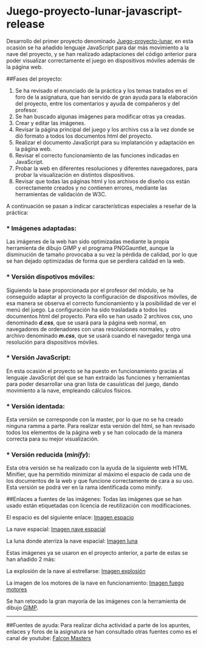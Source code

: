 # Juego-proyecto-lunar-javascript-release

Desarrollo del primer proyecto denominado [Juego-proyecto-lunar](https://github.com/javig2016/Juego-proyecto-lunar), en esta ocasión se ha añadido lenguaje JavaScript para dar más movimiento a la nave del proyecto, y se han realizado adaptaciones del código anterior para poder visualizar correctamente el juego en dispositivos móviles además de la página web.

##Fases del proyecto:

1. Se ha revisado el enunciado de la práctica y los temas tratados en el foro de la asignatura, que han servido de gran ayuda para la elaboración del proyecto, entre los comentarios y ayuda de compañeros y del profesor.
2. Se han buscado algunas imágenes para modificar otras ya creadas.
3. Crear y editar las imágenes.
4. Revisar la página principal del juego y los archivs css a la vez donde se dió formato a todos los documentos html del proyecto.
5. Realizar el documento JavaScript para su implatanción y adaptación en la página web.
6. Revisar el correcto funcionamiento de las funciones indicadas en JavaScript.
7. Probar la web en diferentes resoluciones y diferentes navegadores, para probar la visualización en distintos dispositivos.
8. Revisar que todas las páginas html y los archivos de diseño css están correctamente creados y no contienen errores, mediante las herramientas de validación de W3C.

A continuación se pasan a indicar características especiales a reseñar de la práctica:
### * Imágenes adaptadas:
Las imágenes de la web han sido optimizadas mediante la propia herramienta de dibujo GIMP y el programa PNGGauntlet, aunque la disminución de tamaño provocaba a su vez la pérdida de calidad, por lo que se han dejado optimizadas de forma que se perdiera calidad en la web.

### * Versión dispotivos móviles:
Siguiendo la base proporcionada por el profesor del módulo, se ha conseguido adaptar al proyecto la configuración de dispositivos móviles, de esa manera se observa el correcto funcionamiento y la posibilidad de ver el menú del juego.
La configuración ha sido trasladada a todos los documentos html del proyecto.
Para ello se han usado 2 archivos css, uno denominado *__d.css__*, que se usará para la página web normal, en navegadores de ordenadores con unas resoluciones normales, y otro archivo denominado *__m.css__*, que se usará cuando el navegador tenga una resolución para dispositivos móviles.

### * Versión JavaScript:
En esta ocasión el proyecto se ha puesto en funcionamiento gracias al lenguaje JavaScript del que se han extraido  las funciones y herramientas para poder desarrollar una gran lista de casuísticas del juego, dando movimiento a la nave, empleando cálculos físicos.

### * Versión identada:
Esta versión se corresponde con la master, por lo que no se ha creado ninguna ramma a parte. Para realizar esta versión del html, se han revisado todos los elementos de la página web y se han colocado de la manera correcta para su mejor visualización. 

### * Versión reducida (_minify_):

Esta otra versión se ha realizado con la ayuda de la siguiente web HTML Minifier, que ha permitido minimizar al máximo el espacio de cada uno de los documentos de la web y que funcione correctamente de cara a su uso. Esta versión se podrá ver en la rama identificada como minify.

##Enlaces a fuentes de las imágenes:
Todas las imágenes que se han usado están etiquetadas con licencia de reutilización con modificaciones.

El espacio es del siguiente enlace:
[Imagen espacio](http://www.publicdomainpictures.net/pictures/130000/velka/night-sky-background-14391263141jp.jpg)

La nave espacial:
[Imagen nave espacial](https://upload.wikimedia.org/wikipedia/commons/thumb/b/ba/Alien_Spaceship_-_SVG_Vector.svg/2000px-Alien_Spaceship_-_SVG_Vector.svg.png)

La luna donde aterriza la nave espacial:
[Imagen luna](https://c1.staticflickr.com/9/8218/8276112196_5e8083de11_b.jpg)

Estas imágenes ya se usaron en el proyecto anterior, a parte de estas se han añadido 2 más:

La explosión de la nave al estrellarse:
[Imagen explosión](https://pixabay.com/es/explosi%C3%B3n-detonaci%C3%B3n-auge-bomba-417894/)

La imagen de los motores de la nave en funcionamiento:
[Imagen fuego motores](http://4.bp.blogspot.com/-iRHTJ4UmXhs/UZT6GYS0_GI/AAAAAAAAEzM/irv0DlSVe9Y/s1600/fire_drop.png)

Se han retocado la gran mayoría de las imágenes con la herramienta de dibujo [GIMP](https://www.gimp.org/).

***
##Fuentes de ayuda:
Para realizar dicha actividad a parte de los apuntes, enlaces y foros de la asignatura se han consultado otras fuentes como es el canal de youtube:
[Falcon Masters](https://www.youtube.com/channel/UCJl1YajcPWTeJNsQhGyMIMg)
